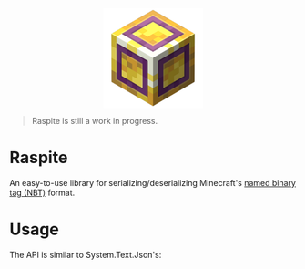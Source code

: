 <p align="center">
  <img width="175" height="175" align="center" src="raspite.png">
</p>

> Raspite is still a work in progress.

# Raspite
An easy-to-use library for serializing/deserializing Minecraft's [named binary tag (NBT)](https://minecraft.fandom.com/wiki/NBT_format) format.

# Usage
The API is similar to System.Text.Json's: